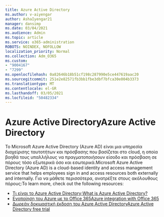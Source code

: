 ```yaml
---
title: Azure Active Directory
ms.author: v-aiyengar
author: AshaIyengar21
manager: dansimp
ms.date: 03/04/2021
ms.audience: Admin
ms.topic: article
ms.service: o365-administration
ROBOTS: NOINDEX, NOFOLLOW
localization_priority: Normal
ms.collection: Adm_O365
ms.custom:
- "9004167"
- "7299"
ms.openlocfilehash: 0a82646b18b51cf198c287990e5ce447619aac20
ms.sourcegitcommit: 251e2e82571fb3bb1fbe3dbf7bfca30e004b3373
ms.translationtype: MT
ms.contentlocale: el-GR
ms.lasthandoff: 03/05/2021
ms.locfileid: "50482334"
---
```

# <a name="azure-active-directory"></a><span data-ttu-id="953ff-102">Azure Active Directory</span><span class="sxs-lookup"><span data-stu-id="953ff-102">Azure Active Directory</span></span>

<span data-ttu-id="953ff-103">Το Microsoft Azure Active Directory (Azure AD) είναι μια υπηρεσία διαχείρισης ταυτοτήτων και πρόσβασης που βασίζεται στο cloud, η οποία βοηθά τους υπαλλήλους να πραγματοποιήσουν είσοδο και πρόσβαση σε πόρους τόσο εξωτερικά όσο και εσωτερικά.</span><span class="sxs-lookup"><span data-stu-id="953ff-103">Microsoft Azure Active Directory (Azure AD) is a cloud-based identity and access management service that helps employees sign in and access resources both externally and internally.</span></span> <span data-ttu-id="953ff-104">Για να μάθετε περισσότερα, ανατρέξτε στους ακόλουθους πόρους:</span><span class="sxs-lookup"><span data-stu-id="953ff-104">To learn more, check out the following resources:</span></span>

- [<span data-ttu-id="953ff-105">Τι είναι το Azure Active Directory;</span><span class="sxs-lookup"><span data-stu-id="953ff-105">What is Azure Active Directory?</span></span>](https://go.microsoft.com/fwlink/?linkid=2081145)
- [<span data-ttu-id="953ff-106">Ενοποίηση του Azure με το Office 365</span><span class="sxs-lookup"><span data-stu-id="953ff-106">Azure integration with Office 365</span></span>](https://go.microsoft.com/fwlink/?linkid=2081218)
- [<span data-ttu-id="953ff-107">Δωρεάν δοκιμαστική έκδοση του Azure Active Directory</span><span class="sxs-lookup"><span data-stu-id="953ff-107">Azure Active Directory free trial</span></span>](https://go.microsoft.com/fwlink/?linkid=2081144)
